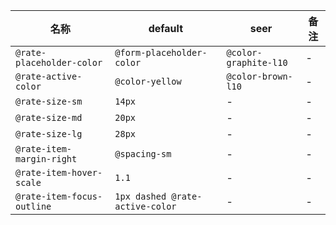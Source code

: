 | 名称 | default | seer | 备注 |
| --- | --- | --- | --- |
| `@rate-placeholder-color` | `@form-placeholder-color` | `@color-graphite-l10` | - |
| `@rate-active-color` | `@color-yellow` | `@color-brown-l10` | - |
| `@rate-size-sm` | `14px` | - | - |
| `@rate-size-md` | `20px` | - | - |
| `@rate-size-lg` | `28px` | - | - |
| `@rate-item-margin-right` | `@spacing-sm` | - | - |
| `@rate-item-hover-scale` | `1.1` | - | - |
| `@rate-item-focus-outline` | `1px dashed @rate-active-color` | - | - |

